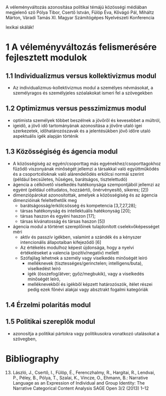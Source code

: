 A véleményváltozás azonosítása politikai témájú közösségi médiában megjelenő szö
Pólya Tibor, Csertő István, Fülöp Éva, Kővágó Pál, Miháltz Márton, Váradi Tamás
XI. Magyar Számítógépes Nyelvészeti Konferencia

lexikai skálák!

# 1 A véleményváltozás felismerésére fejlesztett modulok

## 1.1 Individualizmus versus kollektivizmus modul

* Az individualizmus-kollektivizmus modul a személyes névmásokat, a
  személyragos és személyjeles szóalakokat ismeri fel a szövegekben

## 1.2 Optimizmus versus pesszimizmus modul

* optimista személyek többet beszélnek a jövőről és kevesebbet a múltról,
* igeidő, a jövő idő tartományának azonosítása a jövőre utaló igei
  szerkezetek, időhatározószavak és a jelentésükben jövő időre utaló
  aspektuális igék alapján történik

## 1.3 Közösségiség és ágencia modul

* A közösségiség az egyén/csoporttag más egyénekhez/csoporttagokhoz fűződő
  viszonyának minőségét jellemzi a társakkal való együttműködés és a
  csoportcéloknak való alárendelődés erkölcsi normái szerint
  (például becsületes, hűséges, barátságos, tisztelettudó)
* ágencia a célkövető viselkedés hatékonysága szempontjából jellemzi az
  egyént (például céltudatos, hozzáértő, önérvényesítő, sikeres; [2])
* dimenziópárokat azonosítottak, amelyek a közösségiség és az ágencia
  dimenzióinak feleltethetők meg
  * barátságosság/erkölcsösség és kompetencia [3,7,27,28];
  * társas hatékonyság és intellektuális hatékonyság [20];
  * társas haszon és egyéni haszon [17];
  * társas kívánatosság és társas haszon [5])
* ágencia modul a történet szereplőinek tulajdonított cselekvőképességet méri
  * aktív és passzív igékben, valamint 
    a szándék és a kényszer intencionális állapotaiban kifejeződő [6]
  * Az értékelés modulhoz képest újdonsága, hogy a nyelvi értékeléseket a
    valencia (pozitív/negatív) mellett
  * Szófajilag lehetnek a személy vagy viselkedés minőségét leíró
    * melléknevek (tisztességes/gerinctelen; intelligens/buta), viselkedést leíró
    * igék (összefog/átver; győz/megbukik), vagy a viselkedés minőségét leíró,
    * melléknevekből és igékből képzett határozószók, ítélet részei pedig ezek
      főnévi alakjai vagy absztrakt fogalmi kategóriák

## 1.4 Érzelmi polaritás modul

## 1.5 Politikai szereplők modul

* azonosítja a politikai pártokra vagy politikusokra vonatkozó utalásokat a
  szövegben,

# Bibliography

13. László, J., Csertő, I., Fülöp, É., Ferenczhalmy, R., Hargitai, R., Lendvai,
    P., Péley, B., Pólya, T., Szalai, K., Vincze, O., Ehmann, B.:
  Narrative Language as an Expression of Individual and Group Identity:
    The Narrative Categorical Content Analysis
  SAGE Open 3/2 (2013) 1–12
